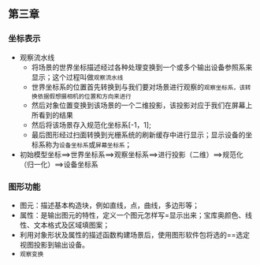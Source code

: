## 第三章
### 坐标表示
- 观察流水线
  - 将场景的世界坐标描述经过各种处理变换到一个或多个输出设备参照系来显示；这个过程叫做`观察流水线`
  - 世界坐标系的位置首先转换到与我们要对场景进行观察的`观察坐标系，该转换依据假想摄相机的位置和方向来进行`
  - 然后对象位置变换到该场景的一个二维投影，该投影对应于我们在屏幕上所看到的结果
  - 然后将该场景存入规范化坐标系[-1，1];
  - 最后图形经过扫面转换到光栅系统的刷新缓存中进行显示；显示设备的坐标系称为`设备坐标系`或`屏幕坐标系`；
- 初始模型坐标==>世界坐标系==>观察坐标系==>进行投影（二维）==>规范化（归一化）==>设备坐标系
### 图形功能
- 图元：描述基本构造块，例如直线，点，曲线，多边形等；
- 属性：是输出图元的特性，定义一个图元怎样写=显示出来；宝库奥颜色、线性、文本格式及区域填图案；
- 利用对象形状及属性的描述函数构建场景后，使用图形软件包将选的==选定视图投影到输出设备。
- `观察变换`
